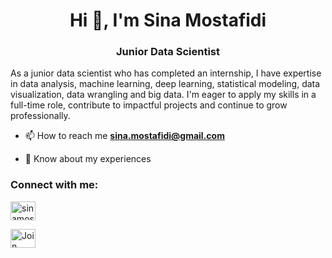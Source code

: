 <h1 align="center">Hi 👋, I'm Sina Mostafidi</h1>
<h3 align="center">Junior Data Scientist</h3>

As a junior data scientist who has completed an internship, I have expertise in data analysis, machine learning,
deep learning, statistical modeling, data visualization, data wrangling and big data. I'm eager to apply my skills
in a full-time role, contribute to impactful projects and continue to grow professionally.
- 📫 How to reach me **sina.mostafidi@gmail.com**

- 📄 Know about my experiences 

<h3 align="left">Connect with me:</h3>
<p align="left">
<a href="https://linkedin.com/in/sinamostafidi" target="blank"><img align="center" src="https://raw.githubusercontent.com/rahuldkjain/github-profile-readme-generator/master/src/images/icons/Social/linked-in-alt.svg" alt="sinamostafidi" height="30" width="40" /></a>
</p>
<p align="left">
    <a href="https://join.skype.com/AA31acQJI2hb" target="_blank">
        <img align="center" src="https://upload.wikimedia.org/wikipedia/commons/5/5c/Skype_logo.svg" alt="Join Skype" height="30" width="40" />
    </a>
</p>

